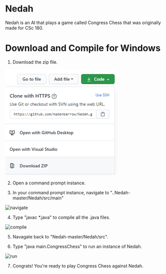 # Nedah
Nedah is an AI that plays a game called Congress Chess that was originally made for CSc 180.

# Download and Compile for Windows

1. Download the zip file. 

![download](https://github.com/hadenbarrow/Nedah/blob/master/readmeImages/download.png)

2. Open a command prompt instance.

3. In your command prompt instance, navigate to "..Nedah-master/Nedah/src/main" 

![navigate](https://imgur.com/ez00p1v)

4. Type "javac \*.java" to compile all the .java files. 

![compile](https://imgur.com/r1uXq6u)

5. Navagate back to "Nedah-master/Nedah/src".

6. Type "java main.CongressChess" to run an instance of Nedah. 

![run](https://imgur.com/gXvHJQt)

7. Congrats! You're ready to play Congress Chess against Nedah.



